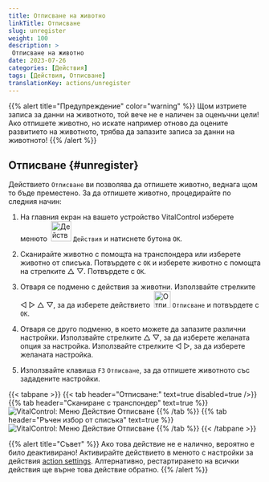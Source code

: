 ```yaml
---
title: Отписване на животно
linkTitle: Отписване
slug: unregister
weight: 100
description: >
 Отписване на животно
date: 2023-07-26
categories: [Действия]
tags: [Действия, Отписване]
translationKey: actions/unregister
---
```

{{% alert title="Предупреждение" color="warning" %}}
Щом изтриете записа за данни на животното, той вече не е наличен за оценъчни цели! Ако отпишете животно, но искате например отново да оцените развитието на животното, трябва да запазите записа за данни на животното!
{{% /alert %}}

## Отписване {#unregister}
 
Действието `Отписване` ви позволява да отпишете животно, веднага щом то бъде преместено. За да отпишете животно, процедирайте по следния начин:

1. На главния екран на вашето устройство VitalControl изберете менюто &nbsp;<img src="/icons/actions.svg" width="40" align="bottom" alt="Действия" /> `Действия` и натиснете бутона `OK`.

2. Сканирайте животно с помощта на транспондера или изберете животно от списъка. Потвърдете с `OK` и изберете животно с помощта на стрелките △ ▽. Потвърдете с `OK`.

3. Отваря се подменю с действия за животни. Използвайте стрелките ◁ ▷ △ ▽, за да изберете действието &nbsp;<img src="/icons/actions/unregister.svg" width="33" align="bottom" alt="Отписване" /> `Отписване` и потвърдете с `OK`.

4. Отваря се друго подменю, в което можете да запазите различни настройки. Използвайте стрелките △ ▽, за да изберете желаната опция за настройка. Използвайте стрелките ◁ ▷, за да изберете желаната настройка.

5. Използвайте клавиша `F3` `Отписване`, за да отпишете животното със зададените настройки.

{{< tabpane >}}
{{< tab header="Отписване:" text=true disabled=true />}}
{{% tab header="Сканиране с транспондер" text=true %}}
![VitalControl: Меню Действие Отписване](../images/unregister-scan.png "Отписване на животно")
{{% /tab %}}
{{% tab header="Ръчен избор от списъка" text=true %}}
![VitalControl: Меню Действие Отписване](../images/unregister.png "Отписване на животно")
{{% /tab %}}
{{< /tabpane >}}


{{% alert title="Съвет" %}}
Ако това действие не е налично, вероятно е било деактивирано! Активирайте действието в менюто с настройки за действия [action settings](../setting/). Алтернативно, рестартирането на всички действия ще върне това действие обратно.
{{% /alert %}}
